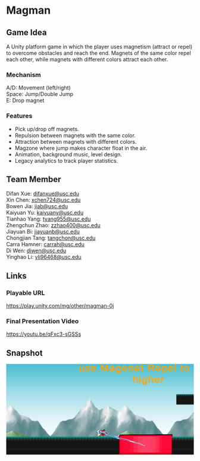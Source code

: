 # Magman

## Game Idea
A Unity platform game in which the player uses magnetism (attract or repel) to overcome obstacles and reach the end. Magnets of the same color repel each other, while magnets with different colors attract each other. 

### Mechanism
A/D: Movement (left/right)
<br>
Space: Jump/Double Jump
<br>
E: Drop magnet

### Features
* Pick up/drop off magnets.
* Repulsion between magnets with the same color.
* Attraction between magnets with different colors.
* Magzone where jump makes character float in the air.
* Animation, background music, level design.
* Legacy analytics to track player statistics.

## Team Member
Difan Xue: difanxue@usc.edu
<br>
Xin Chen: xchen724@usc.edu
<br>
Bowen Jia: jiab@usc.edu
<br>
Kaiyuan Yu: kaiyuany@usc.edu
<br>
Tianhao Yang: tyang955@usc.edu
<br>
Zhengchun Zhao: zzhao400@usc.edu
<br>
Jiayuan Bi: jiayuanb@usc.edu
<br>
Chongjian Tang: tangchon@usc.edu
<br>
Carra Hamner: carrah@usc.edu
<br>
Di Wen: diwen@usc.edu
<br>
Yinghao Li: yli96468@usc.edu
<br>

## Links
### Playable URL
https://play.unity.com/mg/other/magman-0j
### Final Presentation Video
https://youtu.be/qFxc3-sGSSs
## Snapshot
![snapshot](crazyB/Assets/Resource/snapshot.png)
